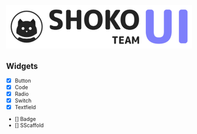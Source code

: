 <a href="https://shokoteam.ru">
  <h1 align="center">
    <picture>
      <source width="720" media="(prefers-color-scheme: dark)" srcset="assets/light_ui_logo.png">
      <img width="720" alt="ShokoUI" src="assets/dark_ui_logo.png">
    </picture>
  </h1>
</a>

## Widgets
- [x] Button 
- [x] Code
- [x] Radio
- [x] Switch
- [x] Textfield
- [] Badge
- [] SScaffold

<!-- ## Plans
    Create gap -->

<!-- 
know whether this package might be useful for them.

## Features

<img src="readme_img/Bongo-Jams.gif" alt="heh">


## Getting started

start using the package.

## Usage

## Switch
thumb example
background example
outline example (for use write enableOutline: true)

```dart
const like = 'sample';
```

## Additional information
 -->
